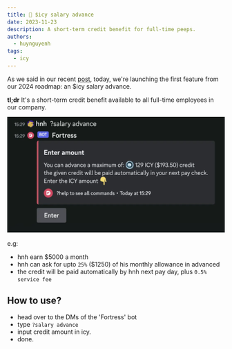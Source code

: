 ```yaml
---
title: 🧊 $icy salary advance
date: 2023-11-23
description: A short-term credit benefit for full-time peeps.
authors:
  - huynguyenh
tags:
  - icy
---
```


As we said in our recent [post](icy-in-2024.md), today, we're launching the first feature from our 2024 roadmap: an $icy salary advance.

**tl;dr** It's a short-term credit benefit available to all full-time employees in our company.

![](assets/salary-advance.webp)

e.g:

- hnh earn $5000 a month
- hnh can ask for upto `25%` ($1250) of his monthly allowance in advanced
- the credit will be paid automatically by hnh next pay day, plus `0.5% service fee`

## How to use?

- head over to the DMs of the 'Fortress' bot
- type `?salary advance`
- input credit amount in icy.
- done.
